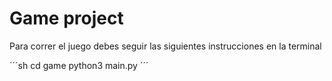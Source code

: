 # Game project


Para correr el juego debes seguir las siguientes instrucciones en la terminal

´´´sh
cd game
python3 main.py 
´´´
